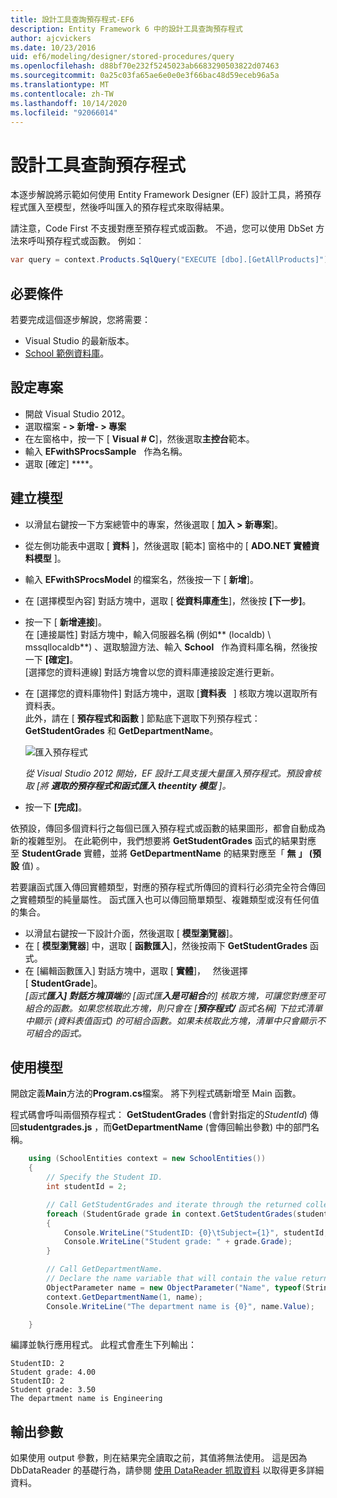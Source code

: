 ```yaml
---
title: 設計工具查詢預存程式-EF6
description: Entity Framework 6 中的設計工具查詢預存程式
author: ajcvickers
ms.date: 10/23/2016
uid: ef6/modeling/designer/stored-procedures/query
ms.openlocfilehash: d88bf70e232f5245023ab6683290503822d07463
ms.sourcegitcommit: 0a25c03fa65ae6e0e0e3f66bac48d59eceb96a5a
ms.translationtype: MT
ms.contentlocale: zh-TW
ms.lasthandoff: 10/14/2020
ms.locfileid: "92066014"
---
```

# <a name="designer-query-stored-procedures"></a>設計工具查詢預存程式
本逐步解說將示範如何使用 Entity Framework Designer (EF) 設計工具，將預存程式匯入至模型，然後呼叫匯入的預存程式來取得結果。 

請注意，Code First 不支援對應至預存程式或函數。 不過，您可以使用 DbSet 方法來呼叫預存程式或函數。 例如︰
``` csharp
var query = context.Products.SqlQuery("EXECUTE [dbo].[GetAllProducts]")`;
```

## <a name="prerequisites"></a>必要條件

若要完成這個逐步解說，您將需要：

- Visual Studio 的最新版本。
- [School 範例資料庫](xref:ef6/resources/school-database)。

## <a name="set-up-the-project"></a>設定專案

-   開啟 Visual Studio 2012。
-   選取檔案 **- &gt; 新增- &gt; 專案**
-   在左窗格中，按一下 [ **Visual \# C**]，然後選取**主控台**範本。
-   輸入 **EFwithSProcsSample**   作為名稱。
-   選取 [確定] ****。

## <a name="create-a-model"></a>建立模型

-   以滑鼠右鍵按一下方案總管中的專案，然後選取 [ **加入 &gt; 新專案**]。
-   從左側功能表中選取 [ **資料** ]，然後選取 [範本] 窗格中的 [ **ADO.NET 實體資料模型** ]。
-   輸入 **EFwithSProcsModel** 的檔案名，然後按一下 [ **新增**]。
-   在 [選擇模型內容] 對話方塊中，選取 [ **從資料庫產生**]，然後按 **[下一步]**。
-   按一下 [ **新增連接**]。  
    在 [連接屬性] 對話方塊中，輸入伺服器名稱 (例如** (localdb) \\ mssqllocaldb**) 、選取驗證方法、輸入 **School**   作為資料庫名稱，然後按一下 **[確定]**。  
    [選擇您的資料連線] 對話方塊會以您的資料庫連接設定進行更新。
-   在 [選擇您的資料庫物件] 對話方塊中，選取 [**資料表**   ] 核取方塊以選取所有資料表。  
    此外，請在 [ **預存程式和函數** ] 節點底下選取下列預存程式： **GetStudentGrades** 和 **GetDepartmentName**。 

    ![匯入預存程式](~/ef6/media/import.jpg)

    *從 Visual Studio 2012 開始，EF 設計工具支援大量匯入預存程式。預設會核取 [將 **選取的預存程式和函式匯入 theentity 模型** ]。*
-   按一下 **[完成]**。

依預設，傳回多個資料行之每個已匯入預存程式或函數的結果圖形，都會自動成為新的複雜型別。 在此範例中，我們想要將 **GetStudentGrades** 函式的結果對應至 **StudentGrade** 實體，並將 **GetDepartmentName** 的結果對應至「 **無** **」 (預設** 值) 。

若要讓函式匯入傳回實體類型，對應的預存程式所傳回的資料行必須完全符合傳回之實體類型的純量屬性。 函式匯入也可以傳回簡單類型、複雜類型或沒有任何值的集合。

-   以滑鼠右鍵按一下設計介面，然後選取 [ **模型瀏覽器**]。
-   在 [ **模型瀏覽器**] 中，選取 [ **函數匯入**]，然後按兩下 **GetStudentGrades** 函式。
-   在 [編輯函數匯入] 對話方塊中，選取 [ **實體**]，   然後選擇 [ **StudentGrade**]。  
    *[函式**匯入] 對話方塊頂端**的 [函式匯**入是可組合**的] 核取方塊，可讓您對應至可組合的函數。如果您核取此方塊，則只會在 [**預存程式/** 函式名稱] 下拉式清單中顯示 (資料表值函式) 的可組合函數。如果未核取此方塊，清單中只會顯示不可組合的函式。*

## <a name="use-the-model"></a>使用模型

開啟定義**Main**方法的**Program.cs**檔案。 將下列程式碼新增至 Main 函數。

程式碼會呼叫兩個預存程式： **GetStudentGrades** (會針對指定的*StudentId*) 傳回**studentgrades.js** ，而**GetDepartmentName** (會傳回輸出參數) 中的部門名稱。  

``` csharp
    using (SchoolEntities context = new SchoolEntities())
    {
        // Specify the Student ID.
        int studentId = 2;

        // Call GetStudentGrades and iterate through the returned collection.
        foreach (StudentGrade grade in context.GetStudentGrades(studentId))
        {
            Console.WriteLine("StudentID: {0}\tSubject={1}", studentId, grade.Subject);
            Console.WriteLine("Student grade: " + grade.Grade);
        }

        // Call GetDepartmentName.
        // Declare the name variable that will contain the value returned by the output parameter.
        ObjectParameter name = new ObjectParameter("Name", typeof(String));
        context.GetDepartmentName(1, name);
        Console.WriteLine("The department name is {0}", name.Value);

    }
```

編譯並執行應用程式。 此程式會產生下列輸出：

```console
StudentID: 2
Student grade: 4.00
StudentID: 2
Student grade: 3.50
The department name is Engineering
```

<a name="output-parameters"></a>輸出參數
-----------------

如果使用 output 參數，則在結果完全讀取之前，其值將無法使用。 這是因為 DbDataReader 的基礎行為，請參閱 [使用 DataReader 抓取資料](https://go.microsoft.com/fwlink/?LinkID=398589) 以取得更多詳細資料。
